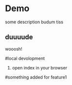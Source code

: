 # Demo
some description
budum tiss

## duuuude
wooosh!

#local devolopment
1. open index in your browser

#something added for feature1